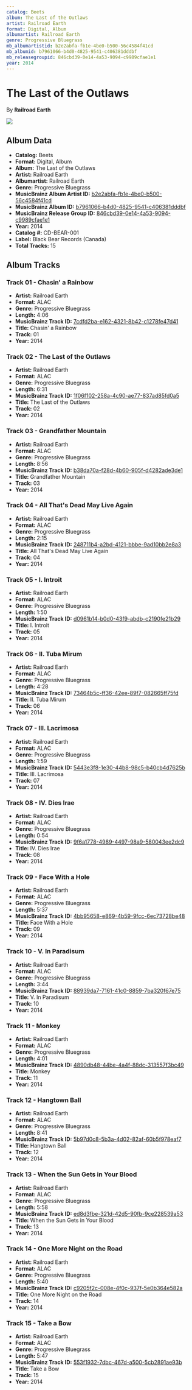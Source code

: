 ```yaml
---
catalog: Beets
album: The Last of the Outlaws
artist: Railroad Earth
format: Digital, Album
albumartist: Railroad Earth
genre: Progressive Bluegrass
mb_albumartistid: b2e2abfa-fb1e-4be0-b500-56c4584f41cd
mb_albumid: b7961066-b4d0-4825-9541-c406381dddbf
mb_releasegroupid: 846cbd39-0e14-4a53-9094-c9989cfae1e1
year: 2014
---
```


# The Last of the Outlaws

By **Railroad Earth**

![](../../assets/beetscovers/Railroad_Earth-The_Last_of_the_Outlaws.jpg)

## Album Data

- **Catalog:** Beets
- **Format:** Digital, Album
- **Album:** The Last of the Outlaws
- **Artist:** Railroad Earth
- **Albumartist:** Railroad Earth
- **Genre:** Progressive Bluegrass
- **MusicBrainz Album Artist ID:** [b2e2abfa-fb1e-4be0-b500-56c4584f41cd](https://musicbrainz.org/artist/b2e2abfa-fb1e-4be0-b500-56c4584f41cd)
- **MusicBrainz Album ID:** [b7961066-b4d0-4825-9541-c406381dddbf](https://musicbrainz.org/release/b7961066-b4d0-4825-9541-c406381dddbf)
- **MusicBrainz Release Group ID:** [846cbd39-0e14-4a53-9094-c9989cfae1e1](https://musicbrainz.org/release-group/846cbd39-0e14-4a53-9094-c9989cfae1e1)
- **Year:** 2014
- **Catalog #:** CD-BEAR-001
- **Label:** Black Bear Records (Canada)
- **Total Tracks:** 15

## Album Tracks

### Track 01 - Chasin' a Rainbow

- **Artist:** Railroad Earth
- **Format:** ALAC
- **Genre:** Progressive Bluegrass
- **Length:** 4:06
- **MusicBrainz Track ID:** [7cdfd2ba-e162-4321-8b42-c1278fe47d41](https://musicbrainz.org/recording/7cdfd2ba-e162-4321-8b42-c1278fe47d41)
- **Title:** Chasin' a Rainbow
- **Track:** 01
- **Year:** 2014

### Track 02 - The Last of the Outlaws

- **Artist:** Railroad Earth
- **Format:** ALAC
- **Genre:** Progressive Bluegrass
- **Length:** 6:31
- **MusicBrainz Track ID:** [1f06f102-258a-4c90-ae77-837ad85fd0a5](https://musicbrainz.org/recording/1f06f102-258a-4c90-ae77-837ad85fd0a5)
- **Title:** The Last of the Outlaws
- **Track:** 02
- **Year:** 2014

### Track 03 - Grandfather Mountain

- **Artist:** Railroad Earth
- **Format:** ALAC
- **Genre:** Progressive Bluegrass
- **Length:** 8:56
- **MusicBrainz Track ID:** [b38da70a-f28d-4b60-905f-d4282ade3de1](https://musicbrainz.org/recording/b38da70a-f28d-4b60-905f-d4282ade3de1)
- **Title:** Grandfather Mountain
- **Track:** 03
- **Year:** 2014

### Track 04 - All That's Dead May Live Again

- **Artist:** Railroad Earth
- **Format:** ALAC
- **Genre:** Progressive Bluegrass
- **Length:** 2:15
- **MusicBrainz Track ID:** [248711b4-a2bd-4121-bbbe-9ad10bb2e8a3](https://musicbrainz.org/recording/248711b4-a2bd-4121-bbbe-9ad10bb2e8a3)
- **Title:** All That's Dead May Live Again
- **Track:** 04
- **Year:** 2014

### Track 05 - I. Introit

- **Artist:** Railroad Earth
- **Format:** ALAC
- **Genre:** Progressive Bluegrass
- **Length:** 1:50
- **MusicBrainz Track ID:** [d0961b14-b0d0-43f9-abdb-c2190fe21b29](https://musicbrainz.org/recording/d0961b14-b0d0-43f9-abdb-c2190fe21b29)
- **Title:** I. Introit
- **Track:** 05
- **Year:** 2014

### Track 06 - II. Tuba Mirum

- **Artist:** Railroad Earth
- **Format:** ALAC
- **Genre:** Progressive Bluegrass
- **Length:** 4:28
- **MusicBrainz Track ID:** [73464b5c-ff36-42ee-89f7-082665ff75fd](https://musicbrainz.org/recording/73464b5c-ff36-42ee-89f7-082665ff75fd)
- **Title:** II. Tuba Mirum
- **Track:** 06
- **Year:** 2014

### Track 07 - III. Lacrimosa

- **Artist:** Railroad Earth
- **Format:** ALAC
- **Genre:** Progressive Bluegrass
- **Length:** 1:59
- **MusicBrainz Track ID:** [5443e3f8-1e30-44b8-98c5-b40cb4d7625b](https://musicbrainz.org/recording/5443e3f8-1e30-44b8-98c5-b40cb4d7625b)
- **Title:** III. Lacrimosa
- **Track:** 07
- **Year:** 2014

### Track 08 - IV. Dies Irae

- **Artist:** Railroad Earth
- **Format:** ALAC
- **Genre:** Progressive Bluegrass
- **Length:** 0:54
- **MusicBrainz Track ID:** [9f6a1778-4989-4497-98a9-580043ee2dc9](https://musicbrainz.org/recording/9f6a1778-4989-4497-98a9-580043ee2dc9)
- **Title:** IV. Dies Irae
- **Track:** 08
- **Year:** 2014

### Track 09 - Face With a Hole

- **Artist:** Railroad Earth
- **Format:** ALAC
- **Genre:** Progressive Bluegrass
- **Length:** 5:37
- **MusicBrainz Track ID:** [4bb95658-e869-4b59-9fcc-6ec73728be48](https://musicbrainz.org/recording/4bb95658-e869-4b59-9fcc-6ec73728be48)
- **Title:** Face With a Hole
- **Track:** 09
- **Year:** 2014

### Track 10 - V. In Paradisum

- **Artist:** Railroad Earth
- **Format:** ALAC
- **Genre:** Progressive Bluegrass
- **Length:** 3:44
- **MusicBrainz Track ID:** [88939da7-7161-41c0-8859-7ba320f67e75](https://musicbrainz.org/recording/88939da7-7161-41c0-8859-7ba320f67e75)
- **Title:** V. In Paradisum
- **Track:** 10
- **Year:** 2014

### Track 11 - Monkey

- **Artist:** Railroad Earth
- **Format:** ALAC
- **Genre:** Progressive Bluegrass
- **Length:** 4:01
- **MusicBrainz Track ID:** [4890db48-44be-4a4f-88dc-313557f3bc49](https://musicbrainz.org/recording/4890db48-44be-4a4f-88dc-313557f3bc49)
- **Title:** Monkey
- **Track:** 11
- **Year:** 2014

### Track 12 - Hangtown Ball

- **Artist:** Railroad Earth
- **Format:** ALAC
- **Genre:** Progressive Bluegrass
- **Length:** 8:41
- **MusicBrainz Track ID:** [5b97d0c8-5b3a-4d02-82af-60b5f978eaf7](https://musicbrainz.org/recording/5b97d0c8-5b3a-4d02-82af-60b5f978eaf7)
- **Title:** Hangtown Ball
- **Track:** 12
- **Year:** 2014

### Track 13 - When the Sun Gets in Your Blood

- **Artist:** Railroad Earth
- **Format:** ALAC
- **Genre:** Progressive Bluegrass
- **Length:** 5:58
- **MusicBrainz Track ID:** [ed8d3fbe-321d-42d5-90fb-9ce228539a53](https://musicbrainz.org/recording/ed8d3fbe-321d-42d5-90fb-9ce228539a53)
- **Title:** When the Sun Gets in Your Blood
- **Track:** 13
- **Year:** 2014

### Track 14 - One More Night on the Road

- **Artist:** Railroad Earth
- **Format:** ALAC
- **Genre:** Progressive Bluegrass
- **Length:** 5:40
- **MusicBrainz Track ID:** [c9205f2c-008e-4f0c-937f-5e0b364e582a](https://musicbrainz.org/recording/c9205f2c-008e-4f0c-937f-5e0b364e582a)
- **Title:** One More Night on the Road
- **Track:** 14
- **Year:** 2014

### Track 15 - Take a Bow

- **Artist:** Railroad Earth
- **Format:** ALAC
- **Genre:** Progressive Bluegrass
- **Length:** 5:47
- **MusicBrainz Track ID:** [553f1932-7dbc-467d-a500-5cb2891ae93b](https://musicbrainz.org/recording/553f1932-7dbc-467d-a500-5cb2891ae93b)
- **Title:** Take a Bow
- **Track:** 15
- **Year:** 2014

